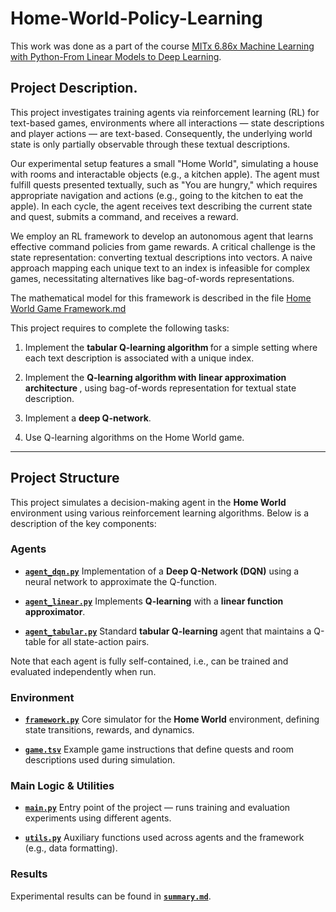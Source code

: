 # Home-World-Policy-Learning

This work was done as a part of the course [MITx 6.86x Machine Learning with Python-From Linear Models to Deep Learning](https://www.edx.org/learn/machine-learning/massachusetts-institute-of-technology-machine-learning-with-python-from-linear-models-to-deep-learning).

## Project Description.

This project investigates training agents via reinforcement learning (RL) for text-based games, environments where all interactions — state descriptions and player actions — are text-based. Consequently, the underlying world state is only partially observable through these textual descriptions.

Our experimental setup features a small "Home World", simulating a house with rooms and interactable objects (e.g., a kitchen apple). The agent must fulfill quests presented textually, such as "You are hungry," which requires appropriate navigation and actions (e.g., going to the kitchen to eat the apple). In each cycle, the agent receives text describing the current state and quest, submits a command, and receives a reward.

We employ an RL framework to develop an autonomous agent that learns effective command policies from game rewards. A critical challenge is the state representation: converting textual descriptions into vectors. A naive approach mapping each unique text to an index is infeasible for complex games, necessitating alternatives like bag-of-words representations.

The mathematical model for this framework is described in the file [Home World Game Framework.md](https://github.com/perepelart/Home-World-Policy-Learning/blob/167907f70361518aff5ff762558ba9d9dd871c3b/Home%20World%20Game%20Framework.md)

This project requires to complete the following tasks:

1. Implement the <b> tabular Q-learning algorithm </b> for a simple setting where each text description is associated with a unique index.

2. Implement the <b> Q-learning algorithm with linear approximation architecture </b>, using bag-of-words representation for textual state description.

3. Implement a <b>deep Q-network</b>.

4. Use Q-learning algorithms on the Home World game.

---

## Project Structure

This project simulates a decision-making agent in the **Home World** environment using various reinforcement learning algorithms. Below is a description of the key components:

### Agents

* [**`agent_dqn.py`**](agent_dqn.py)
  Implementation of a **Deep Q-Network (DQN)** using a neural network to approximate the Q-function.

* [**`agent_linear.py`**](agent_linear.py)
  Implements **Q-learning** with a **linear function approximator**.

* [**`agent_tabular.py`**](agent_tabular.py)
  Standard **tabular Q-learning** agent that maintains a Q-table for all state-action pairs.

Note that each agent is fully self-contained, i.e., can be trained and evaluated independently when run.

### Environment

* [**`framework.py`**](framework.py)
  Core simulator for the **Home World** environment, defining state transitions, rewards, and dynamics.

* [**`game.tsv`**](game.tsv)
  Example game instructions that define quests and room descriptions used during simulation.

### Main Logic & Utilities

* [**`main.py`**](main.py)
  Entry point of the project — runs training and evaluation experiments using different agents.

* [**`utils.py`**](utils.py)
  Auxiliary functions used across agents and the framework (e.g., data formatting).

### Results

Experimental results can be found in [**`summary.md`**](results/summary.md).
